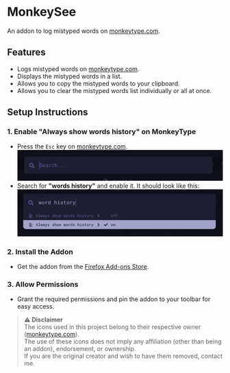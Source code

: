 # MonkeySee  

An addon to log mistyped words on [monkeytype.com](https://monkeytype.com).  


## Features
- Logs mistyped words on [monkeytype.com](https://monkeytype.com).
- Displays the mistyped words in a list.
- Allows you to copy the mistyped words to your clipboard.
- Allows you to clear the mistyped words list individually or all at once.

## Setup Instructions  

### 1. Enable "Always show words history" on MonkeyType  
- Press the `Esc` key on [monkeytype.com](https://monkeytype.com).  
  ![img](./assets/images/monkeytype_esc_search.png)  
- Search for **"words history"** and enable it. It should look like this:  
  ![img](./assets/images/monkeytype_search_word_history.png)  

### 2. Install the Addon  
- Get the addon from the [Firefox Add-ons Store](https://addons.mozilla.org/en-US/firefox/addon/monkeysee/).  

### 3. Allow Permissions  
- Grant the required permissions and pin the addon to your toolbar for easy access.  

> **⚠️ Disclaimer**  
> The icons used in this project belong to their respective owner ([monkeytype.com](https://monkeytype.com)).  
> The use of these icons does not imply any affiliation (other than being an addon), endorsement, or ownership.  
> If you are the original creator and wish to have them removed, contact me.
